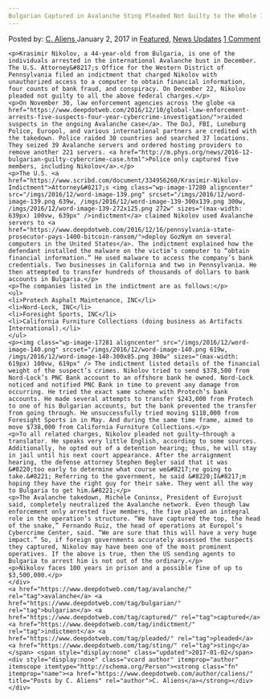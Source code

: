 ```yaml
---
Bulgarian Captured in Avalanche Sting Pleaded Not Guilty to the Whole Indictment
---
```

<article class="post-listing post-17273 post type-post status-publish format-standard has-post-thumbnail hentry  tag-avalanche tag-bulgarian tag-captured tag-guilty tag-indictment tag-pleaded tag-sting">
    <div class="post-inner">
        <span>Posted by: <a href="https://www.deepdotweb.com/author/caliens/" title="">C. Aliens </a></span>
    <span>January 2, 2017</span>
    <span>in <a href="https://www.deepdotweb.com/category/deepdot-news/" rel="category tag">Featured</a>, <a href="https://www.deepdotweb.com/category/news-updates/" rel="category tag">News Updates</a></span>
    <span><a href="https://www.deepdotweb.com/2017/01/02/bulgarian-captured-avalanche-sting-pleaded-not-guilty-whole-indictment/#comments">1 Comment</a></span>
    </p>
    <div class="clear"></div>
    
    <p>Krasimir Nikolov, a 44-year-old from Bulgaria, is one of the individuals arrested in the international Avalanche bust in December. The U.S. Attorney&#8217;s Office for the Western District of Pennsylvania filed an indictment that charged Nikolov with unauthorized access to a computer to obtain financial information, four counts of bank fraud, and conspiracy. On December 22, Nikolov pleaded not guilty to all the above federal charges.</p>
    <p>On November 30, law enforcement agencies across the globe <a href="https://www.deepdotweb.com/2016/12/10/global-law-enforcement-arrests-five-suspects-four-year-cybercrime-investigation/">raided suspects in the ongoing Avalanche case</a>. The DoJ, FBI, Luneburg Police, Europol, and various international partners are credited with the takedown. Police raided 30 countries and searched 37 locations. They seized 39 Avalanche servers and ordered hosting providers to remove another 221 servers. <a href="http://m.phys.org/news/2016-12-bulgarian-guilty-cybercrime-case.html">Police only captured five members, including Nikolov</a>.</p>
    <p>The U.S. <a href="https://www.scribd.com/document/334956260/Krasimir-Nikolov-Indictment">Attorney&#8217;s <img class="wp-image-17280 aligncenter" src="/imgs/2016/12/word-image-139.png" srcset="/imgs/2016/12/word-image-139.png 639w, /imgs/2016/12/word-image-139-300x139.png 300w, /imgs/2016/12/word-image-139-272x125.png 272w" sizes="(max-width: 639px) 100vw, 639px" />indictment</a> claimed Nikolov used Avalanche servers to <a href="https://www.deepdotweb.com/2016/12/16/pennsylvania-state-prosecutor-pays-1400-bitcoin-ransom/">deploy GozNym on several computers in the United States</a>. The indictment explained how the defendant installed the malware on the victim’s computer to “obtain financial information.” He used malware to access the company’s bank credentials. Two businesses in California and two in Pennsylvania. He then attempted to transfer hundreds of thousands of dollars to bank accounts in Bulgaria.</p>
    <p>The companies listed in the indictment are as follows:</p>
    <ul>
    <li>Protech Asphalt Maintenance, INC</li>
    <li>Nord-Lock, INC</li>
    <li>Foresight Sports, INC</li>
    <li>California Furniture Collections (doing business as Artifacts International).</li>
    </ul>
    <p><img class="wp-image-17281 aligncenter" src="/imgs/2016/12/word-image-140.png" srcset="/imgs/2016/12/word-image-140.png 619w, /imgs/2016/12/word-image-140-300x85.png 300w" sizes="(max-width: 619px) 100vw, 619px" /> The indictment listed details of the financial weight of the suspect’s crimes. Nikolov tried to send $378,500 from Nord-Lock’s PNC Bank account to an offshore bank he owned. Nord-Lock noticed and notified PNC Bank in time to prevent any damage from occurring. He tried the exact same scheme with Protech’s bank accounts. He made several attempts to transfer $243,000 from Protech to one of his Bulgarian accounts, but the bank prevented the transfer from going through. He unsuccessfully tried moving $118,000 from Foresight Sports in in May. And during the same time frame, aimed to move $738,000 from California Furniture Collections.</p>
    <p>To all related charges, Nikolov pleaded not guilty—through a translator. He speaks very little English, according to some sources. Additionally, he opted out of a detention hearing; thus, he will stay in jail until his next court appearance. After the arraignment hearing, the defense attorney Stephen Begler said that it was &#8220;too early to determine what course we&#8217;re going to take.&#8221; Referring to the government, he said &#8220;I&#8217;m hoping they have the right guy for their sake. They went all the way to Bulgaria to get him.&#8221;</p>
    <p>The Avalanche takedown, Michèle Coninsx, President of Eurojust said, completely neutralized the Avalanche network. Even though law enforcement only arrested five members, the five played an integral role in the operation’s structure. “We have captured the top, the head of the snake,” Fernando Ruiz, the head of operations at Europol’s Cybercrime Center, said. “We are sure that this will have a very huge impact.” So, if foreign governments accurately assessed the suspects they captured, Nikolov may have been one of the most prominent operatives. If the above is true, then the US sending agents to Bulgaria to arrest him is not out of the ordinary.</p>
    <p>Nikolov faces 100 years in prison and a possible fine of up to $3,500,000.</p>
    </div>
    <a href="https://www.deepdotweb.com/tag/avalanche/" rel="tag">avalanche</a> <a href="https://www.deepdotweb.com/tag/bulgarian/" rel="tag">bulgarian</a> <a href="https://www.deepdotweb.com/tag/captured/" rel="tag">captured</a>  <a href="https://www.deepdotweb.com/tag/indictment/" rel="tag">indictment</a> <a href="https://www.deepdotweb.com/tag/pleaded/" rel="tag">pleaded</a> <a href="https://www.deepdotweb.com/tag/sting/" rel="tag">sting</a></span> <span style="display:none" class="updated">2017-01-02</span>
    <div style="display:none" class="vcard author" itemprop="author" itemscope itemtype="http://schema.org/Person"><strong class="fn" itemprop="name"><a href="https://www.deepdotweb.com/author/caliens/" title="Posts by C. Aliens" rel="author">C. Aliens</a></strong></div>
    </div>
</article>

